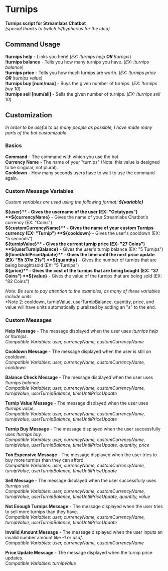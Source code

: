 # Turnips
**Turnips script for Streamlabs Chatbot**  
*(special thanks to twitch.tv/hypherius for the idea)*

## Command Usage

**!turnips help** - Links you here! (*EX: !turnips help **OR** !turnips*)  
**!turnips balance** - Tells you how many turnips you have. (*EX: !turnips balance*)  
**!turnips price** - Tells you how much turnips are worth. (*EX: !turnips price **OR** !turnips value*)  
**!turnips buy [num/max]** - Buys the given number of turnips. (*EX: !turnips buy 10*)  
**!turnips sell [num/all]** - Sells the given number of turnips. (*EX: !turnips sell 10*)

## Customization  
*In order to be useful to as many people as possible, I have made many parts of the bot customizable*  
  
### Basics  
  
**Command** - The command with which you use the bot.  
**Currency Name** - The name of your "turnips" (Note: this value is designed to be singular, not plural).  
**Cooldown** - How many seconds users have to wait to use the command again.  

### Custom Message Variables  
*Custom variables are used using the following format: **${variable}***  

**${user}** - Gives the username of the user (EX: "Octatypes")  
**${currencyName}** - Gives the name of your Streamlabs Chatbot's currency (EX: "Coins")  
**${customCurrencyName}** - Gives the name of your custom Turnips currency (EX: "Turnip")  
**${cooldown}** - Gives the user's cooldown (EX: "5 seconds")  
**${turnipValue}** - Gives the current turnip price (EX: "27 Coins")  
**${userTurnipBalance}** - Gives the user's turnip balance (EX: "5 Turnips")  
**${timeUntilPriceUpdate}** - Gives the time until the next price update (EX: "5h 37m 21s")  
**${quantity}** - Gives the number of turnips that are being bought/sold (EX: "5 Turnips")  
**${price}** - Gives the cost of the turnips that are being bought (EX: "37 Coins")  
**${value}** - Gives the value of the turnips that are being sold (EX: "82 Coins")  

*Note: Be sure to pay attention to the examples, as many of these variables include units*  
*Note 2: cooldown, turnipValue, userTurnipBalance, quantity, price, and value will have units automatically pluralized by adding an "s" to the end.  
  
### Custom Messages  
  
**Help Message** - The message displayed when the user uses *!turnips help* or *!turnips*.  
*Compatible Variables: user, currencyName, customCurrencyName*  

**Cooldown Message** - The message displayed when the user is still on cooldown.  
*Compatible Variables: user, currencyName, customCurrencyName, cooldown*  

**Balance Check Message** - The message displayed when the user uses *!turnips balance*  
*Compatible Variables: user, currencyName, customCurrencyName, turnipValue, userTurnipBalance, timeUntilPriceUpdate*  

**Turnip Value Message** - The message displayed when the user uses *!turnips value*.  
*Compatible Variables: user, currencyName, customCurrencyName, turnipValue, userTurnipBalance, timeUntilPriceUpdate*  

**Turnip Buy Message** - The message displayed when the user successfully uses *!turnips buy*.  
*Compatible Variables: user, currencyName, customCurrencyName, turnipValue, userTurnipBalance, timeUntilPriceUpdate, quantity, price*  

**Too Expensive Message** - The message displayed when the user tries to buy more turnips than they can afford.  
*Compatible Variables: user, currencyName, customCurrencyName, turnipValue, userTurnipBalance, timeUntilPriceUpdate*  

**Sell Message** - The message displayed when the user successfully uses *!turnips sell*.  
*Compatible Variables: user, currencyName, customCurrencyName, turnipValue, userTurnipBalance, timeUntilPriceUpdate, quantity, value*  

**Not Enough Turnips Message** - The message displayed when the user tries to sell more turnips than they have.  
*Compatible Variables: user, currencyName, customCurrencyName, turnipValue, userTurnipBalance, timeUntilPriceUpdate*  

**Invalid Amount Message** - The message displayed when the user inputs an invalid number amount like *-1* or *asdf*.  
*Compatible Variables: user, currencyName, customCurrencyName*  

**Price Update Message** - The message displayed when the turnip price updates.  
*Compatible Variables: turnipValue*  
